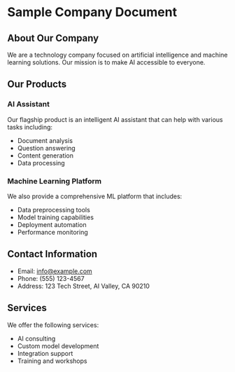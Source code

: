 # Sample Company Document

## About Our Company

We are a technology company focused on artificial intelligence and machine learning solutions. Our mission is to make AI accessible to everyone.

## Our Products

### AI Assistant

Our flagship product is an intelligent AI assistant that can help with various tasks including:

- Document analysis
- Question answering
- Content generation
- Data processing

### Machine Learning Platform

We also provide a comprehensive ML platform that includes:

- Data preprocessing tools
- Model training capabilities
- Deployment automation
- Performance monitoring

## Contact Information

- Email: <info@example.com>
- Phone: (555) 123-4567
- Address: 123 Tech Street, AI Valley, CA 90210

## Services

We offer the following services:

- AI consulting
- Custom model development
- Integration support
- Training and workshops
